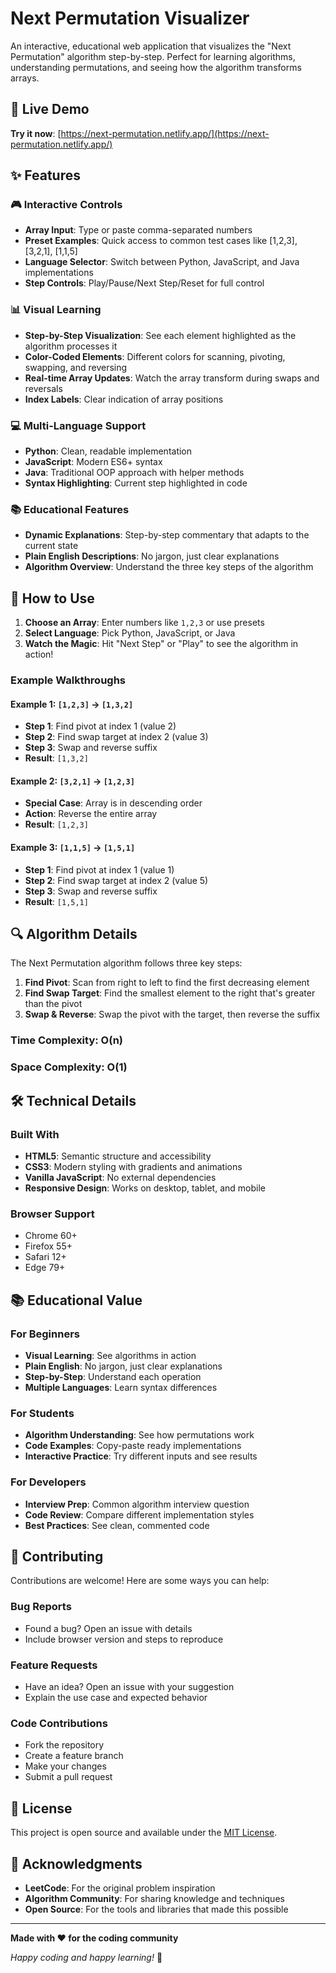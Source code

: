 # Next Permutation Visualizer

An interactive, educational web application that visualizes the "Next Permutation" algorithm step-by-step. Perfect for learning algorithms, understanding permutations, and seeing how the algorithm transforms arrays.

## 🎯 Live Demo

**Try it now**: [https://next-permutation.netlify.app/](https://next-permutation.netlify.app/)

## ✨ Features

### 🎮 Interactive Controls
- **Array Input**: Type or paste comma-separated numbers
- **Preset Examples**: Quick access to common test cases like [1,2,3], [3,2,1], [1,1,5]
- **Language Selector**: Switch between Python, JavaScript, and Java implementations
- **Step Controls**: Play/Pause/Next Step/Reset for full control

### 📊 Visual Learning
- **Step-by-Step Visualization**: See each element highlighted as the algorithm processes it
- **Color-Coded Elements**: Different colors for scanning, pivoting, swapping, and reversing
- **Real-time Array Updates**: Watch the array transform during swaps and reversals
- **Index Labels**: Clear indication of array positions

### 💻 Multi-Language Support
- **Python**: Clean, readable implementation
- **JavaScript**: Modern ES6+ syntax
- **Java**: Traditional OOP approach with helper methods
- **Syntax Highlighting**: Current step highlighted in code

### 📚 Educational Features
- **Dynamic Explanations**: Step-by-step commentary that adapts to the current state
- **Plain English Descriptions**: No jargon, just clear explanations
- **Algorithm Overview**: Understand the three key steps of the algorithm

## 🎯 How to Use

1. **Choose an Array**: Enter numbers like `1,2,3` or use presets
2. **Select Language**: Pick Python, JavaScript, or Java
3. **Watch the Magic**: Hit "Next Step" or "Play" to see the algorithm in action!

### Example Walkthroughs

#### Example 1: `[1,2,3]` → `[1,3,2]`
- **Step 1**: Find pivot at index 1 (value 2)
- **Step 2**: Find swap target at index 2 (value 3)
- **Step 3**: Swap and reverse suffix
- **Result**: `[1,3,2]`

#### Example 2: `[3,2,1]` → `[1,2,3]`
- **Special Case**: Array is in descending order
- **Action**: Reverse the entire array
- **Result**: `[1,2,3]`

#### Example 3: `[1,1,5]` → `[1,5,1]`
- **Step 1**: Find pivot at index 1 (value 1)
- **Step 2**: Find swap target at index 2 (value 5)
- **Step 3**: Swap and reverse suffix
- **Result**: `[1,5,1]`

## 🔍 Algorithm Details

The Next Permutation algorithm follows three key steps:

1. **Find Pivot**: Scan from right to left to find the first decreasing element
2. **Find Swap Target**: Find the smallest element to the right that's greater than the pivot
3. **Swap & Reverse**: Swap the pivot with the target, then reverse the suffix

### Time Complexity: O(n)
### Space Complexity: O(1)

## 🛠️ Technical Details

### Built With
- **HTML5**: Semantic structure and accessibility
- **CSS3**: Modern styling with gradients and animations
- **Vanilla JavaScript**: No external dependencies
- **Responsive Design**: Works on desktop, tablet, and mobile

### Browser Support
- Chrome 60+
- Firefox 55+
- Safari 12+
- Edge 79+

## 📚 Educational Value

### For Beginners
- **Visual Learning**: See algorithms in action
- **Plain English**: No jargon, just clear explanations
- **Step-by-Step**: Understand each operation
- **Multiple Languages**: Learn syntax differences

### For Students
- **Algorithm Understanding**: See how permutations work
- **Code Examples**: Copy-paste ready implementations
- **Interactive Practice**: Try different inputs and see results

### For Developers
- **Interview Prep**: Common algorithm interview question
- **Code Review**: Compare different implementation styles
- **Best Practices**: See clean, commented code

## 🤝 Contributing

Contributions are welcome! Here are some ways you can help:

### Bug Reports
- Found a bug? Open an issue with details
- Include browser version and steps to reproduce

### Feature Requests
- Have an idea? Open an issue with your suggestion
- Explain the use case and expected behavior

### Code Contributions
- Fork the repository
- Create a feature branch
- Make your changes
- Submit a pull request

## 📄 License

This project is open source and available under the [MIT License](LICENSE).

## 🙏 Acknowledgments

- **LeetCode**: For the original problem inspiration
- **Algorithm Community**: For sharing knowledge and techniques
- **Open Source**: For the tools and libraries that made this possible

---

**Made with ❤️ for the coding community**

*Happy coding and happy learning!* 🚀